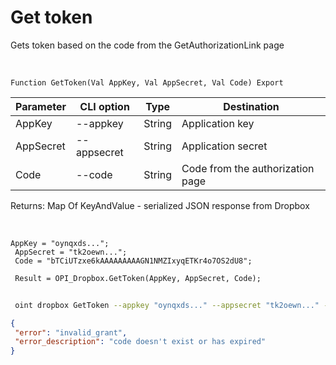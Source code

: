﻿---
sidebar_position: 2
---

# Get token
 Gets token based on the code from the GetAuthorizationLink page


<br/>


`Function GetToken(Val AppKey, Val AppSecret, Val Code) Export`

 | Parameter | CLI option | Type | Destination |
 |-|-|-|-|
 | AppKey | --appkey | String | Application key |
 | AppSecret | --appsecret | String | Application secret |
 | Code | --code | String | Code from the authorization page |

 
 Returns: Map Of KeyAndValue - serialized JSON response from Dropbox

<br/>




```bsl title="Code example"
AppKey = "oynqxds...";
 AppSecret = "tk2oewn...";
 Code = "bTCiUTzxe6kAAAAAAAAAGN1NMZIxyqETKr4o7OS2dU8";
 
 Result = OPI_Dropbox.GetToken(AppKey, AppSecret, Code);
```
	


```sh title="CLI command example"
 
 oint dropbox GetToken --appkey "oynqxds..." --appsecret "tk2oewn..." --code "bTCiUTzxe6kAAAAAAAAAGN1NMZIxyqETKr4o7OS2dU8"

```

```json title="Result"
{
 "error": "invalid_grant",
 "error_description": "code doesn't exist or has expired"
}
```
